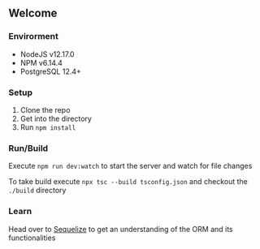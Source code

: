 ## Welcome

### Envirorment
* NodeJS v12.17.0 
* NPM v6.14.4
* PostgreSQL 12.4+

### Setup
1. Clone the repo
2. Get into the directory
3. Run `npm install`

### Run/Build
Execute `npm run dev:watch` to start the server and watch for file changes

To take build execute `npx tsc --build tsconfig.json` and checkout the `./build` directory

### Learn
Head over to [Sequelize](https://sequelize.org/master/manual/typescript.html#usage) to get an understanding of the ORM and its functionalities


